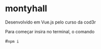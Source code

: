 # montyhall
Desenvolvido em Vue.js pelo curso da cod3r

Para começar insira no terminal, o comando 

#`npm i`
